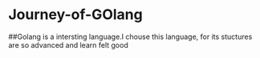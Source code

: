 # Journey-of-GOlang
##Golang is a intersting language.I chouse this language, for its stuctures are so advanced and learn felt good 
